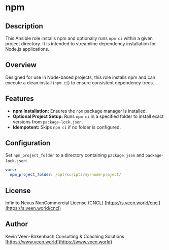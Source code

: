 # npm

## Description

This Ansible role installs npm and optionally runs `npm ci` within a given project directory. It is intended to streamline dependency installation for Node.js applications.

## Overview

Designed for use in Node-based projects, this role installs npm and can execute a clean install (`npm ci`) to ensure consistent dependency trees.

## Features

- **npm Installation:** Ensures the `npm` package manager is installed.
- **Optional Project Setup:** Runs `npm ci` in a specified folder to install exact versions from `package-lock.json`.
- **Idempotent:** Skips `npm ci` if no folder is configured.

## Configuration

Set `npm_project_folder` to a directory containing `package.json` and `package-lock.json`:

```yaml
vars:
  npm_project_folder: /opt/scripts/my-node-project/
```

## License

Infinito.Nexus NonCommercial License (CNCL)
[https://s.veen.world/cncl](https://s.veen.world/cncl)

## Author

Kevin Veen-Birkenbach
Consulting & Coaching Solutions
[https://www.veen.world](https://www.veen.world)